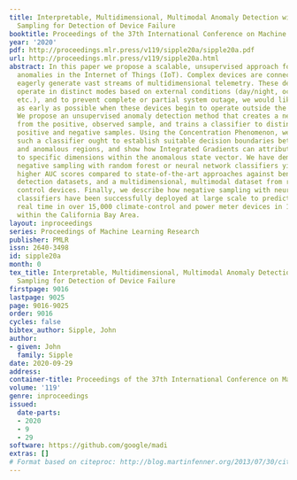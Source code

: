 ```yaml
---
title: Interpretable, Multidimensional, Multimodal Anomaly Detection with Negative
  Sampling for Detection of Device Failure
booktitle: Proceedings of the 37th International Conference on Machine Learning
year: '2020'
pdf: http://proceedings.mlr.press/v119/sipple20a/sipple20a.pdf
url: http://proceedings.mlr.press/v119/sipple20a.html
abstract: In this paper we propose a scalable, unsupervised approach for detecting
  anomalies in the Internet of Things (IoT). Complex devices are connected daily and
  eagerly generate vast streams of multidimensional telemetry. These devices often
  operate in distinct modes based on external conditions (day/night, occupied/vacant,
  etc.), and to prevent complete or partial system outage, we would like to recognize
  as early as possible when these devices begin to operate outside the normal modes.
  We propose an unsupervised anomaly detection method that creates a negative sample
  from the positive, observed sample, and trains a classifier to distinguish between
  positive and negative samples. Using the Concentration Phenomenon, we explain why
  such a classifier ought to establish suitable decision boundaries between normal
  and anomalous regions, and show how Integrated Gradients can attribute the anomaly
  to specific dimensions within the anomalous state vector. We have demonstrated that
  negative sampling with random forest or neural network classifiers yield significantly
  higher AUC scores compared to state-of-the-art approaches against benchmark anomaly
  detection datasets, and a multidimensional, multimodal dataset from real climate
  control devices. Finally, we describe how negative sampling with neural network
  classifiers have been successfully deployed at large scale to predict failures in
  real time in over 15,000 climate-control and power meter devices in 145 office buildings
  within the California Bay Area.
layout: inproceedings
series: Proceedings of Machine Learning Research
publisher: PMLR
issn: 2640-3498
id: sipple20a
month: 0
tex_title: Interpretable, Multidimensional, Multimodal Anomaly Detection with Negative
  Sampling for Detection of Device Failure
firstpage: 9016
lastpage: 9025
page: 9016-9025
order: 9016
cycles: false
bibtex_author: Sipple, John
author:
- given: John
  family: Sipple
date: 2020-09-29
address: 
container-title: Proceedings of the 37th International Conference on Machine Learning
volume: '119'
genre: inproceedings
issued:
  date-parts:
  - 2020
  - 9
  - 29
software: https://github.com/google/madi
extras: []
# Format based on citeproc: http://blog.martinfenner.org/2013/07/30/citeproc-yaml-for-bibliographies/
---
```

